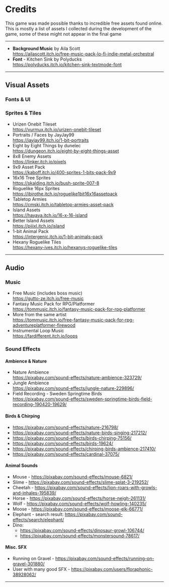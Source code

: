 # Credits

This game was made possible thanks to incredible free assets found online.
This is mostly a list of assets I collected during the development of the game, some of these might not appear in the final game

---

- **Background Music** by Aila Scott  
  https://ailascott.itch.io/free-music-pack-lo-fi-indie-metal-orchestral
- **Font** - Kitchen Sink by Polyducks  
  https://polyducks.itch.io/kitchen-sink-textmode-font

---

## Visual Assets

### Fonts & UI

### Sprites & Tiles
- Urizen Onebit Tileset  
  https://vurmux.itch.io/urizen-onebit-tileset
- Portraits / Faces by JayJay99  
  https://jayjay99.itch.io/1-bit-portraits
- Eight by Eight Things by dunelec  
  https://dungeon.itch.io/eight-by-eight-things-asset
- 8x8 Enemy Assets  
  https://linker.itch.io/pixels
- 9x9 Asset Pack  
  https://kaboff.itch.io/400-sprites-1-bits-pack-9x9
- 16x16 Tree Sprites  
  https://skalding.itch.io/bush-sprite-007-8
- Roguelike 16px Sprites  
  https://ibirothe.itch.io/roguelike1bit16x16assetpack
- Tabletop Armies  
  https://cmski.itch.io/tabletop-armies-asset-pack
- Island Assets  
  https://hayaya.itch.io/16-x-16-island
- Better Island Assets  
  https://piiixl.itch.io/island
- 1-bit Animal Pack  
  https://intergenic.itch.io/1-bit-animals-pack
- Hexany Roguelike Tiles  
  https://hexany-ives.itch.io/hexanys-roguelike-tiles

---

## Audio

### Music
- Free Music (includes boss music)  
  https://gutto-ze.itch.io/free-music
- Fantasy Music Pack for RPG/Platformer  
  https://tommusic.itch.io/fantasy-music-pack-for-rpg-platformer
- More from the same artist  
  https://tommusic.itch.io/free-fantasy-music-pack-for-rpg-adventureplatformer-firewood
- Instrumental Loop Music  
  https://fardifferent.itch.io/loops

### Sound Effects

#### Ambience & Nature
- Nature Ambience  
  https://pixabay.com/sound-effects/nature-ambience-323729/
- Jungle Ambience  
  https://pixabay.com/sound-effects/jungle-nature-229896/
- Field Recording - Sweden Springtime Birds  
  https://pixabay.com/sound-effects/sweden-springtime-birds-field-recording-190420-19629/

#### Birds & Chirping
- https://pixabay.com/sound-effects/nature-216798/
- https://pixabay.com/sound-effects/nature-birds-singing-217212/
- https://pixabay.com/sound-effects/birds-chirping-75156/
- https://pixabay.com/sound-effects/birds-19624/
- https://pixabay.com/sound-effects/chirping-birds-ambience-217410/
- https://pixabay.com/sound-effects/cardinal-37075/

#### Animal Sounds
- Mouse - https://pixabay.com/sound-effects/mouse-6821/
- Slime - https://pixabay.com/sound-effects/slime-splat-3-219252/
- Cheetah - https://pixabay.com/sound-effects/lion-roars-with-growls-and-inhales-195839/
- Horse - https://pixabay.com/sound-effects/horse-neigh-261131/
- Wolf - https://pixabay.com/sound-effects/wolf-howling-140235/
- Moose - https://pixabay.com/sound-effects/moose-elk-66771/
- Elephant - search result: https://pixabay.com/sound-effects/search/elephant/
- Dino:
  - https://pixabay.com/sound-effects/dinosaur-growl-106744/
  - https://pixabay.com/sound-effects/monstersound-78617/

#### Misc. SFX
- Running on Gravel - https://pixabay.com/sound-effects/running-on-gravel-301880/
- User with many good SFX - https://pixabay.com/users/floraphonic-38928062/

---
